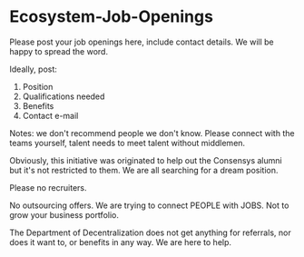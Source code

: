 # Ecosystem-Job-Openings
Please post your job openings here, include contact details. We will be happy to spread the word.

Ideally, post:
1. Position
2. Qualifications needed
3. Benefits
4. Contact e-mail 

Notes: we don't recommend people we don't know. Please connect with the teams yourself, talent needs to meet talent without middlemen.  

Obviously, this initiative was originated to help out the Consensys alumni but it's not restricted to them. We are all searching for a dream position.   

Please no recruiters.   

No outsourcing offers. We are trying to connect PEOPLE with JOBS. Not to grow your business portfolio. 

The Department of Decentralization does not get anything for referrals, nor does it want to, or benefits in any way. We are here to help. 
